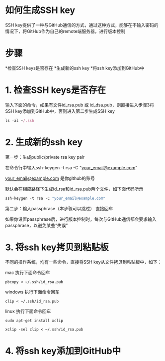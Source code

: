 # 如何生成SSH key

SSH key提供了一种与GitHub通信的方式，通过这种方式，能够在不输入密码的情况下，将GitHub作为自己的remote端服务器，进行版本控制

# 步骤
*检查SSH keys是否存在
*生成新的ssh key
*将ssh key添加到GitHub中

# 1. 检查SSH keys是否存在
输入下面的命令，如果有文件id_rsa.pub 或 id_dsa.pub，则直接进入步骤3将SSH key添加到GitHub中，否则进入第二步生成SSH key

```js
ls -al ~/.ssh
```

# 2. 生成新的ssh key

第一步：生成public/private rsa key pair

在命令行中输入ssh-keygen -t rsa -C "your_email@example.com"

your_email@example.com 是你github的账号

默认会在相应路径下生成id_rsa和id_rsa.pub两个文件，如下面代码所示

```js
ssh-keygen -t rsa -C "your_email@example.com"
```

第二步：输入passphrase（本步骤可以跳过） 直接回车

如果你设置passphrase后，进行版本控制时，每次与GitHub通信都会要求输入passphrase，以避免某些“失误”

# 3. 将ssh key拷贝到粘贴板

不同的操作系统，均有一些命令，直接将SSH key从文件拷贝到粘贴板中，如下：

mac  执行下面命令回车
```
pbcopy < ~/.ssh/id_rsa.pub
```

windows 执行下面命令回车
```
clip < ~/.ssh/id_rsa.pub
```

linux 执行下面命令回车
```
sudo apt-get install xclip
```
```
xclip -sel clip < ~/.ssh/id_rsa.pub
```

# 4. 将ssh key添加到GitHub中

<img class="zoom-custom-imgs" :src="$withBase('/assets/img/github1.jpg')">

<img class="zoom-custom-imgs" :src="$withBase('/assets/img/github2.jpg')">

<img class="zoom-custom-imgs" :src="$withBase('/assets/img/github3.jpg')">

<img class="zoom-custom-imgs" :src="$withBase('/assets/img/github4.jpg')">
